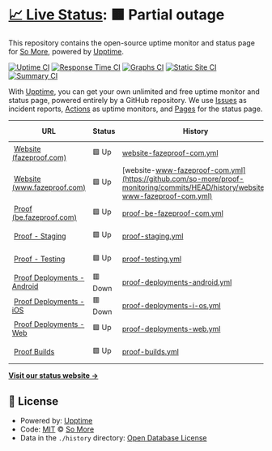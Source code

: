 # [📈 Live Status](https://status.fazeproof.com): <!--live status--> **🟧 Partial outage**

This repository contains the open-source uptime monitor and status page for [So More](https://status.fazeproof.com), powered by [Upptime](https://github.com/upptime/upptime).

[![Uptime CI](https://github.com/so-more/proof-monitoring/workflows/Uptime%20CI/badge.svg)](https://github.com/so-more/proof-monitoring/actions?query=workflow%3A%22Uptime+CI%22)
[![Response Time CI](https://github.com/so-more/proof-monitoring/workflows/Response%20Time%20CI/badge.svg)](https://github.com/so-more/proof-monitoring/actions?query=workflow%3A%22Response+Time+CI%22)
[![Graphs CI](https://github.com/so-more/proof-monitoring/workflows/Graphs%20CI/badge.svg)](https://github.com/so-more/proof-monitoring/actions?query=workflow%3A%22Graphs+CI%22)
[![Static Site CI](https://github.com/so-more/proof-monitoring/workflows/Static%20Site%20CI/badge.svg)](https://github.com/so-more/proof-monitoring/actions?query=workflow%3A%22Static+Site+CI%22)
[![Summary CI](https://github.com/so-more/proof-monitoring/workflows/Summary%20CI/badge.svg)](https://github.com/so-more/proof-monitoring/actions?query=workflow%3A%22Summary+CI%22)

With [Upptime](https://upptime.js.org), you can get your own unlimited and free uptime monitor and status page, powered entirely by a GitHub repository. We use [Issues](https://github.com/so-more/proof-monitoring/issues) as incident reports, [Actions](https://github.com/so-more/proof-monitoring/actions) as uptime monitors, and [Pages](https://status.fazeproof.com) for the status page.

<!--start: status pages-->
<!-- This summary is generated by Upptime (https://github.com/upptime/upptime) -->
<!-- Do not edit this manually, your changes will be overwritten -->
<!-- prettier-ignore -->
| URL | Status | History | Response Time | Uptime |
| --- | ------ | ------- | ------------- | ------ |
| <img alt="" src="https://icons.duckduckgo.com/ip3/fazeproof.com.ico" height="13"> [Website (fazeproof.com)](https://fazeproof.com) | 🟩 Up | [website-fazeproof-com.yml](https://github.com/so-more/proof-monitoring/commits/HEAD/history/website-fazeproof-com.yml) | <details><summary><img alt="Response time graph" src="./graphs/website-fazeproof-com/response-time-week.png" height="20"> 459ms</summary><br><a href="https://status.fazeproof.com/history/website-fazeproof-com"><img alt="Response time 459" src="https://img.shields.io/endpoint?url=https%3A%2F%2Fraw.githubusercontent.com%2Fso-more%2Fproof-monitoring%2FHEAD%2Fapi%2Fwebsite-fazeproof-com%2Fresponse-time.json"></a><br><a href="https://status.fazeproof.com/history/website-fazeproof-com"><img alt="24-hour response time 409" src="https://img.shields.io/endpoint?url=https%3A%2F%2Fraw.githubusercontent.com%2Fso-more%2Fproof-monitoring%2FHEAD%2Fapi%2Fwebsite-fazeproof-com%2Fresponse-time-day.json"></a><br><a href="https://status.fazeproof.com/history/website-fazeproof-com"><img alt="7-day response time 459" src="https://img.shields.io/endpoint?url=https%3A%2F%2Fraw.githubusercontent.com%2Fso-more%2Fproof-monitoring%2FHEAD%2Fapi%2Fwebsite-fazeproof-com%2Fresponse-time-week.json"></a><br><a href="https://status.fazeproof.com/history/website-fazeproof-com"><img alt="30-day response time 459" src="https://img.shields.io/endpoint?url=https%3A%2F%2Fraw.githubusercontent.com%2Fso-more%2Fproof-monitoring%2FHEAD%2Fapi%2Fwebsite-fazeproof-com%2Fresponse-time-month.json"></a><br><a href="https://status.fazeproof.com/history/website-fazeproof-com"><img alt="1-year response time 459" src="https://img.shields.io/endpoint?url=https%3A%2F%2Fraw.githubusercontent.com%2Fso-more%2Fproof-monitoring%2FHEAD%2Fapi%2Fwebsite-fazeproof-com%2Fresponse-time-year.json"></a></details> | <details><summary><a href="https://status.fazeproof.com/history/website-fazeproof-com">98.46%</a></summary><a href="https://status.fazeproof.com/history/website-fazeproof-com"><img alt="All-time uptime 98.46%" src="https://img.shields.io/endpoint?url=https%3A%2F%2Fraw.githubusercontent.com%2Fso-more%2Fproof-monitoring%2FHEAD%2Fapi%2Fwebsite-fazeproof-com%2Fuptime.json"></a><br><a href="https://status.fazeproof.com/history/website-fazeproof-com"><img alt="24-hour uptime 100.00%" src="https://img.shields.io/endpoint?url=https%3A%2F%2Fraw.githubusercontent.com%2Fso-more%2Fproof-monitoring%2FHEAD%2Fapi%2Fwebsite-fazeproof-com%2Fuptime-day.json"></a><br><a href="https://status.fazeproof.com/history/website-fazeproof-com"><img alt="7-day uptime 98.46%" src="https://img.shields.io/endpoint?url=https%3A%2F%2Fraw.githubusercontent.com%2Fso-more%2Fproof-monitoring%2FHEAD%2Fapi%2Fwebsite-fazeproof-com%2Fuptime-week.json"></a><br><a href="https://status.fazeproof.com/history/website-fazeproof-com"><img alt="30-day uptime 98.46%" src="https://img.shields.io/endpoint?url=https%3A%2F%2Fraw.githubusercontent.com%2Fso-more%2Fproof-monitoring%2FHEAD%2Fapi%2Fwebsite-fazeproof-com%2Fuptime-month.json"></a><br><a href="https://status.fazeproof.com/history/website-fazeproof-com"><img alt="1-year uptime 98.46%" src="https://img.shields.io/endpoint?url=https%3A%2F%2Fraw.githubusercontent.com%2Fso-more%2Fproof-monitoring%2FHEAD%2Fapi%2Fwebsite-fazeproof-com%2Fuptime-year.json"></a></details>
| <img alt="" src="https://icons.duckduckgo.com/ip3/www.fazeproof.com.ico" height="13"> [Website (www.fazeproof.com)](https://www.fazeproof.com) | 🟩 Up | [website-www-fazeproof-com.yml](https://github.com/so-more/proof-monitoring/commits/HEAD/history/website-www-fazeproof-com.yml) | <details><summary><img alt="Response time graph" src="./graphs/website-www-fazeproof-com/response-time-week.png" height="20"> 127ms</summary><br><a href="https://status.fazeproof.com/history/website-www-fazeproof-com"><img alt="Response time 127" src="https://img.shields.io/endpoint?url=https%3A%2F%2Fraw.githubusercontent.com%2Fso-more%2Fproof-monitoring%2FHEAD%2Fapi%2Fwebsite-www-fazeproof-com%2Fresponse-time.json"></a><br><a href="https://status.fazeproof.com/history/website-www-fazeproof-com"><img alt="24-hour response time 54" src="https://img.shields.io/endpoint?url=https%3A%2F%2Fraw.githubusercontent.com%2Fso-more%2Fproof-monitoring%2FHEAD%2Fapi%2Fwebsite-www-fazeproof-com%2Fresponse-time-day.json"></a><br><a href="https://status.fazeproof.com/history/website-www-fazeproof-com"><img alt="7-day response time 127" src="https://img.shields.io/endpoint?url=https%3A%2F%2Fraw.githubusercontent.com%2Fso-more%2Fproof-monitoring%2FHEAD%2Fapi%2Fwebsite-www-fazeproof-com%2Fresponse-time-week.json"></a><br><a href="https://status.fazeproof.com/history/website-www-fazeproof-com"><img alt="30-day response time 127" src="https://img.shields.io/endpoint?url=https%3A%2F%2Fraw.githubusercontent.com%2Fso-more%2Fproof-monitoring%2FHEAD%2Fapi%2Fwebsite-www-fazeproof-com%2Fresponse-time-month.json"></a><br><a href="https://status.fazeproof.com/history/website-www-fazeproof-com"><img alt="1-year response time 127" src="https://img.shields.io/endpoint?url=https%3A%2F%2Fraw.githubusercontent.com%2Fso-more%2Fproof-monitoring%2FHEAD%2Fapi%2Fwebsite-www-fazeproof-com%2Fresponse-time-year.json"></a></details> | <details><summary><a href="https://status.fazeproof.com/history/website-www-fazeproof-com">100.00%</a></summary><a href="https://status.fazeproof.com/history/website-www-fazeproof-com"><img alt="All-time uptime 100.00%" src="https://img.shields.io/endpoint?url=https%3A%2F%2Fraw.githubusercontent.com%2Fso-more%2Fproof-monitoring%2FHEAD%2Fapi%2Fwebsite-www-fazeproof-com%2Fuptime.json"></a><br><a href="https://status.fazeproof.com/history/website-www-fazeproof-com"><img alt="24-hour uptime 100.00%" src="https://img.shields.io/endpoint?url=https%3A%2F%2Fraw.githubusercontent.com%2Fso-more%2Fproof-monitoring%2FHEAD%2Fapi%2Fwebsite-www-fazeproof-com%2Fuptime-day.json"></a><br><a href="https://status.fazeproof.com/history/website-www-fazeproof-com"><img alt="7-day uptime 100.00%" src="https://img.shields.io/endpoint?url=https%3A%2F%2Fraw.githubusercontent.com%2Fso-more%2Fproof-monitoring%2FHEAD%2Fapi%2Fwebsite-www-fazeproof-com%2Fuptime-week.json"></a><br><a href="https://status.fazeproof.com/history/website-www-fazeproof-com"><img alt="30-day uptime 100.00%" src="https://img.shields.io/endpoint?url=https%3A%2F%2Fraw.githubusercontent.com%2Fso-more%2Fproof-monitoring%2FHEAD%2Fapi%2Fwebsite-www-fazeproof-com%2Fuptime-month.json"></a><br><a href="https://status.fazeproof.com/history/website-www-fazeproof-com"><img alt="1-year uptime 100.00%" src="https://img.shields.io/endpoint?url=https%3A%2F%2Fraw.githubusercontent.com%2Fso-more%2Fproof-monitoring%2FHEAD%2Fapi%2Fwebsite-www-fazeproof-com%2Fuptime-year.json"></a></details>
| <img alt="" src="https://icons.duckduckgo.com/ip3/be.fazeproof.com.ico" height="13"> [Proof (be.fazeproof.com)](https://be.fazeproof.com) | 🟩 Up | [proof-be-fazeproof-com.yml](https://github.com/so-more/proof-monitoring/commits/HEAD/history/proof-be-fazeproof-com.yml) | <details><summary><img alt="Response time graph" src="./graphs/proof-be-fazeproof-com/response-time-week.png" height="20"> 114ms</summary><br><a href="https://status.fazeproof.com/history/proof-be-fazeproof-com"><img alt="Response time 114" src="https://img.shields.io/endpoint?url=https%3A%2F%2Fraw.githubusercontent.com%2Fso-more%2Fproof-monitoring%2FHEAD%2Fapi%2Fproof-be-fazeproof-com%2Fresponse-time.json"></a><br><a href="https://status.fazeproof.com/history/proof-be-fazeproof-com"><img alt="24-hour response time 114" src="https://img.shields.io/endpoint?url=https%3A%2F%2Fraw.githubusercontent.com%2Fso-more%2Fproof-monitoring%2FHEAD%2Fapi%2Fproof-be-fazeproof-com%2Fresponse-time-day.json"></a><br><a href="https://status.fazeproof.com/history/proof-be-fazeproof-com"><img alt="7-day response time 114" src="https://img.shields.io/endpoint?url=https%3A%2F%2Fraw.githubusercontent.com%2Fso-more%2Fproof-monitoring%2FHEAD%2Fapi%2Fproof-be-fazeproof-com%2Fresponse-time-week.json"></a><br><a href="https://status.fazeproof.com/history/proof-be-fazeproof-com"><img alt="30-day response time 114" src="https://img.shields.io/endpoint?url=https%3A%2F%2Fraw.githubusercontent.com%2Fso-more%2Fproof-monitoring%2FHEAD%2Fapi%2Fproof-be-fazeproof-com%2Fresponse-time-month.json"></a><br><a href="https://status.fazeproof.com/history/proof-be-fazeproof-com"><img alt="1-year response time 114" src="https://img.shields.io/endpoint?url=https%3A%2F%2Fraw.githubusercontent.com%2Fso-more%2Fproof-monitoring%2FHEAD%2Fapi%2Fproof-be-fazeproof-com%2Fresponse-time-year.json"></a></details> | <details><summary><a href="https://status.fazeproof.com/history/proof-be-fazeproof-com">100.00%</a></summary><a href="https://status.fazeproof.com/history/proof-be-fazeproof-com"><img alt="All-time uptime 100.00%" src="https://img.shields.io/endpoint?url=https%3A%2F%2Fraw.githubusercontent.com%2Fso-more%2Fproof-monitoring%2FHEAD%2Fapi%2Fproof-be-fazeproof-com%2Fuptime.json"></a><br><a href="https://status.fazeproof.com/history/proof-be-fazeproof-com"><img alt="24-hour uptime 100.00%" src="https://img.shields.io/endpoint?url=https%3A%2F%2Fraw.githubusercontent.com%2Fso-more%2Fproof-monitoring%2FHEAD%2Fapi%2Fproof-be-fazeproof-com%2Fuptime-day.json"></a><br><a href="https://status.fazeproof.com/history/proof-be-fazeproof-com"><img alt="7-day uptime 100.00%" src="https://img.shields.io/endpoint?url=https%3A%2F%2Fraw.githubusercontent.com%2Fso-more%2Fproof-monitoring%2FHEAD%2Fapi%2Fproof-be-fazeproof-com%2Fuptime-week.json"></a><br><a href="https://status.fazeproof.com/history/proof-be-fazeproof-com"><img alt="30-day uptime 100.00%" src="https://img.shields.io/endpoint?url=https%3A%2F%2Fraw.githubusercontent.com%2Fso-more%2Fproof-monitoring%2FHEAD%2Fapi%2Fproof-be-fazeproof-com%2Fuptime-month.json"></a><br><a href="https://status.fazeproof.com/history/proof-be-fazeproof-com"><img alt="1-year uptime 100.00%" src="https://img.shields.io/endpoint?url=https%3A%2F%2Fraw.githubusercontent.com%2Fso-more%2Fproof-monitoring%2FHEAD%2Fapi%2Fproof-be-fazeproof-com%2Fuptime-year.json"></a></details>
| <img alt="" src="https://icons.duckduckgo.com/ip3/try.be.fazeproof.com.ico" height="13"> [Proof - Staging](https://try.be.fazeproof.com) | 🟩 Up | [proof-staging.yml](https://github.com/so-more/proof-monitoring/commits/HEAD/history/proof-staging.yml) | <details><summary><img alt="Response time graph" src="./graphs/proof-staging/response-time-week.png" height="20"> 112ms</summary><br><a href="https://status.fazeproof.com/history/proof-staging"><img alt="Response time 112" src="https://img.shields.io/endpoint?url=https%3A%2F%2Fraw.githubusercontent.com%2Fso-more%2Fproof-monitoring%2FHEAD%2Fapi%2Fproof-staging%2Fresponse-time.json"></a><br><a href="https://status.fazeproof.com/history/proof-staging"><img alt="24-hour response time 112" src="https://img.shields.io/endpoint?url=https%3A%2F%2Fraw.githubusercontent.com%2Fso-more%2Fproof-monitoring%2FHEAD%2Fapi%2Fproof-staging%2Fresponse-time-day.json"></a><br><a href="https://status.fazeproof.com/history/proof-staging"><img alt="7-day response time 112" src="https://img.shields.io/endpoint?url=https%3A%2F%2Fraw.githubusercontent.com%2Fso-more%2Fproof-monitoring%2FHEAD%2Fapi%2Fproof-staging%2Fresponse-time-week.json"></a><br><a href="https://status.fazeproof.com/history/proof-staging"><img alt="30-day response time 112" src="https://img.shields.io/endpoint?url=https%3A%2F%2Fraw.githubusercontent.com%2Fso-more%2Fproof-monitoring%2FHEAD%2Fapi%2Fproof-staging%2Fresponse-time-month.json"></a><br><a href="https://status.fazeproof.com/history/proof-staging"><img alt="1-year response time 112" src="https://img.shields.io/endpoint?url=https%3A%2F%2Fraw.githubusercontent.com%2Fso-more%2Fproof-monitoring%2FHEAD%2Fapi%2Fproof-staging%2Fresponse-time-year.json"></a></details> | <details><summary><a href="https://status.fazeproof.com/history/proof-staging">100.00%</a></summary><a href="https://status.fazeproof.com/history/proof-staging"><img alt="All-time uptime 100.00%" src="https://img.shields.io/endpoint?url=https%3A%2F%2Fraw.githubusercontent.com%2Fso-more%2Fproof-monitoring%2FHEAD%2Fapi%2Fproof-staging%2Fuptime.json"></a><br><a href="https://status.fazeproof.com/history/proof-staging"><img alt="24-hour uptime 100.00%" src="https://img.shields.io/endpoint?url=https%3A%2F%2Fraw.githubusercontent.com%2Fso-more%2Fproof-monitoring%2FHEAD%2Fapi%2Fproof-staging%2Fuptime-day.json"></a><br><a href="https://status.fazeproof.com/history/proof-staging"><img alt="7-day uptime 100.00%" src="https://img.shields.io/endpoint?url=https%3A%2F%2Fraw.githubusercontent.com%2Fso-more%2Fproof-monitoring%2FHEAD%2Fapi%2Fproof-staging%2Fuptime-week.json"></a><br><a href="https://status.fazeproof.com/history/proof-staging"><img alt="30-day uptime 100.00%" src="https://img.shields.io/endpoint?url=https%3A%2F%2Fraw.githubusercontent.com%2Fso-more%2Fproof-monitoring%2FHEAD%2Fapi%2Fproof-staging%2Fuptime-month.json"></a><br><a href="https://status.fazeproof.com/history/proof-staging"><img alt="1-year uptime 100.00%" src="https://img.shields.io/endpoint?url=https%3A%2F%2Fraw.githubusercontent.com%2Fso-more%2Fproof-monitoring%2FHEAD%2Fapi%2Fproof-staging%2Fuptime-year.json"></a></details>
| <img alt="" src="https://icons.duckduckgo.com/ip3/test.fazeproof.com.ico" height="13"> [Proof - Testing](https://test.fazeproof.com) | 🟩 Up | [proof-testing.yml](https://github.com/so-more/proof-monitoring/commits/HEAD/history/proof-testing.yml) | <details><summary><img alt="Response time graph" src="./graphs/proof-testing/response-time-week.png" height="20"> 140ms</summary><br><a href="https://status.fazeproof.com/history/proof-testing"><img alt="Response time 140" src="https://img.shields.io/endpoint?url=https%3A%2F%2Fraw.githubusercontent.com%2Fso-more%2Fproof-monitoring%2FHEAD%2Fapi%2Fproof-testing%2Fresponse-time.json"></a><br><a href="https://status.fazeproof.com/history/proof-testing"><img alt="24-hour response time 140" src="https://img.shields.io/endpoint?url=https%3A%2F%2Fraw.githubusercontent.com%2Fso-more%2Fproof-monitoring%2FHEAD%2Fapi%2Fproof-testing%2Fresponse-time-day.json"></a><br><a href="https://status.fazeproof.com/history/proof-testing"><img alt="7-day response time 140" src="https://img.shields.io/endpoint?url=https%3A%2F%2Fraw.githubusercontent.com%2Fso-more%2Fproof-monitoring%2FHEAD%2Fapi%2Fproof-testing%2Fresponse-time-week.json"></a><br><a href="https://status.fazeproof.com/history/proof-testing"><img alt="30-day response time 140" src="https://img.shields.io/endpoint?url=https%3A%2F%2Fraw.githubusercontent.com%2Fso-more%2Fproof-monitoring%2FHEAD%2Fapi%2Fproof-testing%2Fresponse-time-month.json"></a><br><a href="https://status.fazeproof.com/history/proof-testing"><img alt="1-year response time 140" src="https://img.shields.io/endpoint?url=https%3A%2F%2Fraw.githubusercontent.com%2Fso-more%2Fproof-monitoring%2FHEAD%2Fapi%2Fproof-testing%2Fresponse-time-year.json"></a></details> | <details><summary><a href="https://status.fazeproof.com/history/proof-testing">100.00%</a></summary><a href="https://status.fazeproof.com/history/proof-testing"><img alt="All-time uptime 100.00%" src="https://img.shields.io/endpoint?url=https%3A%2F%2Fraw.githubusercontent.com%2Fso-more%2Fproof-monitoring%2FHEAD%2Fapi%2Fproof-testing%2Fuptime.json"></a><br><a href="https://status.fazeproof.com/history/proof-testing"><img alt="24-hour uptime 100.00%" src="https://img.shields.io/endpoint?url=https%3A%2F%2Fraw.githubusercontent.com%2Fso-more%2Fproof-monitoring%2FHEAD%2Fapi%2Fproof-testing%2Fuptime-day.json"></a><br><a href="https://status.fazeproof.com/history/proof-testing"><img alt="7-day uptime 100.00%" src="https://img.shields.io/endpoint?url=https%3A%2F%2Fraw.githubusercontent.com%2Fso-more%2Fproof-monitoring%2FHEAD%2Fapi%2Fproof-testing%2Fuptime-week.json"></a><br><a href="https://status.fazeproof.com/history/proof-testing"><img alt="30-day uptime 100.00%" src="https://img.shields.io/endpoint?url=https%3A%2F%2Fraw.githubusercontent.com%2Fso-more%2Fproof-monitoring%2FHEAD%2Fapi%2Fproof-testing%2Fuptime-month.json"></a><br><a href="https://status.fazeproof.com/history/proof-testing"><img alt="1-year uptime 100.00%" src="https://img.shields.io/endpoint?url=https%3A%2F%2Fraw.githubusercontent.com%2Fso-more%2Fproof-monitoring%2FHEAD%2Fapi%2Fproof-testing%2Fuptime-year.json"></a></details>
| <img alt="" src="https://icons.duckduckgo.com/ip3/wcclrbfbgolsffkzxlay.supabase.co.ico" height="13"> [Proof Deployments - Android](https://wcclrbfbgolsffkzxlay.supabase.co/functions/v1/check-workflow-status?workflow=android) | 🟥 Down | [proof-deployments-android.yml](https://github.com/so-more/proof-monitoring/commits/HEAD/history/proof-deployments-android.yml) | <details><summary><img alt="Response time graph" src="./graphs/proof-deployments-android/response-time-week.png" height="20"> 1407ms</summary><br><a href="https://status.fazeproof.com/history/proof-deployments-android"><img alt="Response time 1407" src="https://img.shields.io/endpoint?url=https%3A%2F%2Fraw.githubusercontent.com%2Fso-more%2Fproof-monitoring%2FHEAD%2Fapi%2Fproof-deployments-android%2Fresponse-time.json"></a><br><a href="https://status.fazeproof.com/history/proof-deployments-android"><img alt="24-hour response time 1407" src="https://img.shields.io/endpoint?url=https%3A%2F%2Fraw.githubusercontent.com%2Fso-more%2Fproof-monitoring%2FHEAD%2Fapi%2Fproof-deployments-android%2Fresponse-time-day.json"></a><br><a href="https://status.fazeproof.com/history/proof-deployments-android"><img alt="7-day response time 1407" src="https://img.shields.io/endpoint?url=https%3A%2F%2Fraw.githubusercontent.com%2Fso-more%2Fproof-monitoring%2FHEAD%2Fapi%2Fproof-deployments-android%2Fresponse-time-week.json"></a><br><a href="https://status.fazeproof.com/history/proof-deployments-android"><img alt="30-day response time 1407" src="https://img.shields.io/endpoint?url=https%3A%2F%2Fraw.githubusercontent.com%2Fso-more%2Fproof-monitoring%2FHEAD%2Fapi%2Fproof-deployments-android%2Fresponse-time-month.json"></a><br><a href="https://status.fazeproof.com/history/proof-deployments-android"><img alt="1-year response time 1407" src="https://img.shields.io/endpoint?url=https%3A%2F%2Fraw.githubusercontent.com%2Fso-more%2Fproof-monitoring%2FHEAD%2Fapi%2Fproof-deployments-android%2Fresponse-time-year.json"></a></details> | <details><summary><a href="https://status.fazeproof.com/history/proof-deployments-android">6.35%</a></summary><a href="https://status.fazeproof.com/history/proof-deployments-android"><img alt="All-time uptime 6.35%" src="https://img.shields.io/endpoint?url=https%3A%2F%2Fraw.githubusercontent.com%2Fso-more%2Fproof-monitoring%2FHEAD%2Fapi%2Fproof-deployments-android%2Fuptime.json"></a><br><a href="https://status.fazeproof.com/history/proof-deployments-android"><img alt="24-hour uptime 6.35%" src="https://img.shields.io/endpoint?url=https%3A%2F%2Fraw.githubusercontent.com%2Fso-more%2Fproof-monitoring%2FHEAD%2Fapi%2Fproof-deployments-android%2Fuptime-day.json"></a><br><a href="https://status.fazeproof.com/history/proof-deployments-android"><img alt="7-day uptime 6.35%" src="https://img.shields.io/endpoint?url=https%3A%2F%2Fraw.githubusercontent.com%2Fso-more%2Fproof-monitoring%2FHEAD%2Fapi%2Fproof-deployments-android%2Fuptime-week.json"></a><br><a href="https://status.fazeproof.com/history/proof-deployments-android"><img alt="30-day uptime 6.35%" src="https://img.shields.io/endpoint?url=https%3A%2F%2Fraw.githubusercontent.com%2Fso-more%2Fproof-monitoring%2FHEAD%2Fapi%2Fproof-deployments-android%2Fuptime-month.json"></a><br><a href="https://status.fazeproof.com/history/proof-deployments-android"><img alt="1-year uptime 6.35%" src="https://img.shields.io/endpoint?url=https%3A%2F%2Fraw.githubusercontent.com%2Fso-more%2Fproof-monitoring%2FHEAD%2Fapi%2Fproof-deployments-android%2Fuptime-year.json"></a></details>
| <img alt="" src="https://icons.duckduckgo.com/ip3/wcclrbfbgolsffkzxlay.supabase.co.ico" height="13"> [Proof Deployments - iOS](https://wcclrbfbgolsffkzxlay.supabase.co/functions/v1/check-workflow-status?workflow=ios) | 🟥 Down | [proof-deployments-i-os.yml](https://github.com/so-more/proof-monitoring/commits/HEAD/history/proof-deployments-i-os.yml) | <details><summary><img alt="Response time graph" src="./graphs/proof-deployments-i-os/response-time-week.png" height="20"> 487ms</summary><br><a href="https://status.fazeproof.com/history/proof-deployments-i-os"><img alt="Response time 487" src="https://img.shields.io/endpoint?url=https%3A%2F%2Fraw.githubusercontent.com%2Fso-more%2Fproof-monitoring%2FHEAD%2Fapi%2Fproof-deployments-i-os%2Fresponse-time.json"></a><br><a href="https://status.fazeproof.com/history/proof-deployments-i-os"><img alt="24-hour response time 487" src="https://img.shields.io/endpoint?url=https%3A%2F%2Fraw.githubusercontent.com%2Fso-more%2Fproof-monitoring%2FHEAD%2Fapi%2Fproof-deployments-i-os%2Fresponse-time-day.json"></a><br><a href="https://status.fazeproof.com/history/proof-deployments-i-os"><img alt="7-day response time 487" src="https://img.shields.io/endpoint?url=https%3A%2F%2Fraw.githubusercontent.com%2Fso-more%2Fproof-monitoring%2FHEAD%2Fapi%2Fproof-deployments-i-os%2Fresponse-time-week.json"></a><br><a href="https://status.fazeproof.com/history/proof-deployments-i-os"><img alt="30-day response time 487" src="https://img.shields.io/endpoint?url=https%3A%2F%2Fraw.githubusercontent.com%2Fso-more%2Fproof-monitoring%2FHEAD%2Fapi%2Fproof-deployments-i-os%2Fresponse-time-month.json"></a><br><a href="https://status.fazeproof.com/history/proof-deployments-i-os"><img alt="1-year response time 487" src="https://img.shields.io/endpoint?url=https%3A%2F%2Fraw.githubusercontent.com%2Fso-more%2Fproof-monitoring%2FHEAD%2Fapi%2Fproof-deployments-i-os%2Fresponse-time-year.json"></a></details> | <details><summary><a href="https://status.fazeproof.com/history/proof-deployments-i-os">4.42%</a></summary><a href="https://status.fazeproof.com/history/proof-deployments-i-os"><img alt="All-time uptime 4.42%" src="https://img.shields.io/endpoint?url=https%3A%2F%2Fraw.githubusercontent.com%2Fso-more%2Fproof-monitoring%2FHEAD%2Fapi%2Fproof-deployments-i-os%2Fuptime.json"></a><br><a href="https://status.fazeproof.com/history/proof-deployments-i-os"><img alt="24-hour uptime 4.42%" src="https://img.shields.io/endpoint?url=https%3A%2F%2Fraw.githubusercontent.com%2Fso-more%2Fproof-monitoring%2FHEAD%2Fapi%2Fproof-deployments-i-os%2Fuptime-day.json"></a><br><a href="https://status.fazeproof.com/history/proof-deployments-i-os"><img alt="7-day uptime 4.42%" src="https://img.shields.io/endpoint?url=https%3A%2F%2Fraw.githubusercontent.com%2Fso-more%2Fproof-monitoring%2FHEAD%2Fapi%2Fproof-deployments-i-os%2Fuptime-week.json"></a><br><a href="https://status.fazeproof.com/history/proof-deployments-i-os"><img alt="30-day uptime 4.42%" src="https://img.shields.io/endpoint?url=https%3A%2F%2Fraw.githubusercontent.com%2Fso-more%2Fproof-monitoring%2FHEAD%2Fapi%2Fproof-deployments-i-os%2Fuptime-month.json"></a><br><a href="https://status.fazeproof.com/history/proof-deployments-i-os"><img alt="1-year uptime 4.42%" src="https://img.shields.io/endpoint?url=https%3A%2F%2Fraw.githubusercontent.com%2Fso-more%2Fproof-monitoring%2FHEAD%2Fapi%2Fproof-deployments-i-os%2Fuptime-year.json"></a></details>
| <img alt="" src="https://icons.duckduckgo.com/ip3/wcclrbfbgolsffkzxlay.supabase.co.ico" height="13"> [Proof Deployments - Web](https://wcclrbfbgolsffkzxlay.supabase.co/functions/v1/check-workflow-status?workflow=web) | 🟩 Up | [proof-deployments-web.yml](https://github.com/so-more/proof-monitoring/commits/HEAD/history/proof-deployments-web.yml) | <details><summary><img alt="Response time graph" src="./graphs/proof-deployments-web/response-time-week.png" height="20"> 311ms</summary><br><a href="https://status.fazeproof.com/history/proof-deployments-web"><img alt="Response time 311" src="https://img.shields.io/endpoint?url=https%3A%2F%2Fraw.githubusercontent.com%2Fso-more%2Fproof-monitoring%2FHEAD%2Fapi%2Fproof-deployments-web%2Fresponse-time.json"></a><br><a href="https://status.fazeproof.com/history/proof-deployments-web"><img alt="24-hour response time 311" src="https://img.shields.io/endpoint?url=https%3A%2F%2Fraw.githubusercontent.com%2Fso-more%2Fproof-monitoring%2FHEAD%2Fapi%2Fproof-deployments-web%2Fresponse-time-day.json"></a><br><a href="https://status.fazeproof.com/history/proof-deployments-web"><img alt="7-day response time 311" src="https://img.shields.io/endpoint?url=https%3A%2F%2Fraw.githubusercontent.com%2Fso-more%2Fproof-monitoring%2FHEAD%2Fapi%2Fproof-deployments-web%2Fresponse-time-week.json"></a><br><a href="https://status.fazeproof.com/history/proof-deployments-web"><img alt="30-day response time 311" src="https://img.shields.io/endpoint?url=https%3A%2F%2Fraw.githubusercontent.com%2Fso-more%2Fproof-monitoring%2FHEAD%2Fapi%2Fproof-deployments-web%2Fresponse-time-month.json"></a><br><a href="https://status.fazeproof.com/history/proof-deployments-web"><img alt="1-year response time 311" src="https://img.shields.io/endpoint?url=https%3A%2F%2Fraw.githubusercontent.com%2Fso-more%2Fproof-monitoring%2FHEAD%2Fapi%2Fproof-deployments-web%2Fresponse-time-year.json"></a></details> | <details><summary><a href="https://status.fazeproof.com/history/proof-deployments-web">100.00%</a></summary><a href="https://status.fazeproof.com/history/proof-deployments-web"><img alt="All-time uptime 100.00%" src="https://img.shields.io/endpoint?url=https%3A%2F%2Fraw.githubusercontent.com%2Fso-more%2Fproof-monitoring%2FHEAD%2Fapi%2Fproof-deployments-web%2Fuptime.json"></a><br><a href="https://status.fazeproof.com/history/proof-deployments-web"><img alt="24-hour uptime 100.00%" src="https://img.shields.io/endpoint?url=https%3A%2F%2Fraw.githubusercontent.com%2Fso-more%2Fproof-monitoring%2FHEAD%2Fapi%2Fproof-deployments-web%2Fuptime-day.json"></a><br><a href="https://status.fazeproof.com/history/proof-deployments-web"><img alt="7-day uptime 100.00%" src="https://img.shields.io/endpoint?url=https%3A%2F%2Fraw.githubusercontent.com%2Fso-more%2Fproof-monitoring%2FHEAD%2Fapi%2Fproof-deployments-web%2Fuptime-week.json"></a><br><a href="https://status.fazeproof.com/history/proof-deployments-web"><img alt="30-day uptime 100.00%" src="https://img.shields.io/endpoint?url=https%3A%2F%2Fraw.githubusercontent.com%2Fso-more%2Fproof-monitoring%2FHEAD%2Fapi%2Fproof-deployments-web%2Fuptime-month.json"></a><br><a href="https://status.fazeproof.com/history/proof-deployments-web"><img alt="1-year uptime 100.00%" src="https://img.shields.io/endpoint?url=https%3A%2F%2Fraw.githubusercontent.com%2Fso-more%2Fproof-monitoring%2FHEAD%2Fapi%2Fproof-deployments-web%2Fuptime-year.json"></a></details>
| <img alt="" src="https://icons.duckduckgo.com/ip3/wcclrbfbgolsffkzxlay.supabase.co.ico" height="13"> [Proof Builds](https://wcclrbfbgolsffkzxlay.supabase.co/functions/v1/check-workflow-status?workflow=builds) | 🟩 Up | [proof-builds.yml](https://github.com/so-more/proof-monitoring/commits/HEAD/history/proof-builds.yml) | <details><summary><img alt="Response time graph" src="./graphs/proof-builds/response-time-week.png" height="20"> 604ms</summary><br><a href="https://status.fazeproof.com/history/proof-builds"><img alt="Response time 604" src="https://img.shields.io/endpoint?url=https%3A%2F%2Fraw.githubusercontent.com%2Fso-more%2Fproof-monitoring%2FHEAD%2Fapi%2Fproof-builds%2Fresponse-time.json"></a><br><a href="https://status.fazeproof.com/history/proof-builds"><img alt="24-hour response time 604" src="https://img.shields.io/endpoint?url=https%3A%2F%2Fraw.githubusercontent.com%2Fso-more%2Fproof-monitoring%2FHEAD%2Fapi%2Fproof-builds%2Fresponse-time-day.json"></a><br><a href="https://status.fazeproof.com/history/proof-builds"><img alt="7-day response time 604" src="https://img.shields.io/endpoint?url=https%3A%2F%2Fraw.githubusercontent.com%2Fso-more%2Fproof-monitoring%2FHEAD%2Fapi%2Fproof-builds%2Fresponse-time-week.json"></a><br><a href="https://status.fazeproof.com/history/proof-builds"><img alt="30-day response time 604" src="https://img.shields.io/endpoint?url=https%3A%2F%2Fraw.githubusercontent.com%2Fso-more%2Fproof-monitoring%2FHEAD%2Fapi%2Fproof-builds%2Fresponse-time-month.json"></a><br><a href="https://status.fazeproof.com/history/proof-builds"><img alt="1-year response time 604" src="https://img.shields.io/endpoint?url=https%3A%2F%2Fraw.githubusercontent.com%2Fso-more%2Fproof-monitoring%2FHEAD%2Fapi%2Fproof-builds%2Fresponse-time-year.json"></a></details> | <details><summary><a href="https://status.fazeproof.com/history/proof-builds">100.00%</a></summary><a href="https://status.fazeproof.com/history/proof-builds"><img alt="All-time uptime 100.00%" src="https://img.shields.io/endpoint?url=https%3A%2F%2Fraw.githubusercontent.com%2Fso-more%2Fproof-monitoring%2FHEAD%2Fapi%2Fproof-builds%2Fuptime.json"></a><br><a href="https://status.fazeproof.com/history/proof-builds"><img alt="24-hour uptime 100.00%" src="https://img.shields.io/endpoint?url=https%3A%2F%2Fraw.githubusercontent.com%2Fso-more%2Fproof-monitoring%2FHEAD%2Fapi%2Fproof-builds%2Fuptime-day.json"></a><br><a href="https://status.fazeproof.com/history/proof-builds"><img alt="7-day uptime 100.00%" src="https://img.shields.io/endpoint?url=https%3A%2F%2Fraw.githubusercontent.com%2Fso-more%2Fproof-monitoring%2FHEAD%2Fapi%2Fproof-builds%2Fuptime-week.json"></a><br><a href="https://status.fazeproof.com/history/proof-builds"><img alt="30-day uptime 100.00%" src="https://img.shields.io/endpoint?url=https%3A%2F%2Fraw.githubusercontent.com%2Fso-more%2Fproof-monitoring%2FHEAD%2Fapi%2Fproof-builds%2Fuptime-month.json"></a><br><a href="https://status.fazeproof.com/history/proof-builds"><img alt="1-year uptime 100.00%" src="https://img.shields.io/endpoint?url=https%3A%2F%2Fraw.githubusercontent.com%2Fso-more%2Fproof-monitoring%2FHEAD%2Fapi%2Fproof-builds%2Fuptime-year.json"></a></details>

<!--end: status pages-->

[**Visit our status website →**](https://status.fazeproof.com)

## 📄 License

- Powered by: [Upptime](https://github.com/upptime/upptime)
- Code: [MIT](./LICENSE) © [So More](https://status.fazeproof.com)
- Data in the `./history` directory: [Open Database License](https://opendatacommons.org/licenses/odbl/1-0/)
